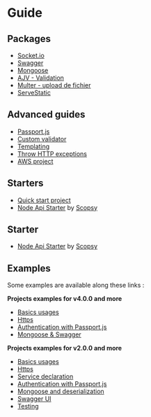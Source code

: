 # Guide

## Packages

* [Socket.io](tutorials/socket-io.md)
* [Swagger](tutorials/swagger.md)
* [Mongoose](tutorials/mongose.md)
* [AJV - Validation](tutorials/ajv.md)
* [Multer - upload de fichier](tutorials/upload-files-with-multer.md)
* [ServeStatic](tutorials/serve-static-files.md)

## Advanced guides

* [Passport.js](tutorials/passport.md)
* [Custom validator](tutorials/custom-validator.md)
* [Templating](tutorials/templating.md)
* [Throw HTTP exceptions](tutorials/throw-http-exceptions.md)
* [AWS project](tutorials/aws.md)

## Starters

* [Quick start project](https://github.com/Romakita/example-ts-express-decorator/tree/4.0.0/example-basic)
* [Node Api Starter](https://github.com/scopsy/node-typescript-starter) by [Scopsy](https://github.com/scopsy)


## Starter

* [Node Api Starter](https://github.com/scopsy/node-typescript-starter) by [Scopsy](https://github.com/scopsy)

## Examples 

Some examples are available along these links :

**Projects examples for v4.0.0 and more**

* [Basics usages](https://github.com/Romakita/example-ts-express-decorator/tree/4.0.0/example-basic)
* [Https](https://github.com/Romakita/example-ts-express-decorator/tree/4.0.0/example-https)
* [Authentication with Passport.js](https://github.com/Romakita/example-ts-express-decorator/tree/4.0.0/example-passport)
* [Mongoose & Swagger](https://github.com/Romakita/example-ts-express-decorator/tree/4.0.0/example-mongoose)

**Projects examples for v2.0.0 and more**

* [Basics usages](https://github.com/Romakita/example-ts-express-decorator/tree/2.0.0/example-basic)
* [Https](https://github.com/Romakita/example-ts-express-decorator/tree/2.0.0/example-https)
* [Service declaration](https://github.com/Romakita/example-ts-express-decorator/tree/2.0.0/example-services)
* [Authentication with Passport.js](https://github.com/Romakita/example-ts-express-decorator/tree/2.0.0/example-passport)
* [Mongoose and deserialization](https://github.com/Romakita/example-ts-express-decorator/tree/2.0.0/example-mongoose)
* [Swagger UI](https://github.com/Romakita/example-ts-express-decorator/tree/2.0.0/example-swagger)
* [Testing](https://github.com/Romakita/example-ts-express-decorator/tree/2.0.0/example-testing)

